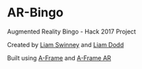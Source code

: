 # AR-Bingo
Augmented Reality Bingo - Hack 2017 Project

Created by [Liam Swinney](https://github.com/liam-swinney) and [Liam Dodd](https://github.com/liamdo)

Built using [A-Frame](https://aframe.io/) and [A-Frame AR](https://github.com/jeromeetienne/AR.js/tree/master/aframe) 
